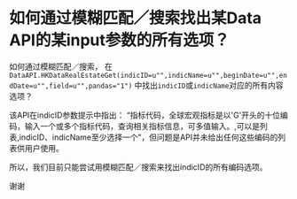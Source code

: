 # 如何通过模糊匹配／搜索找出某Data API的某input参数的所有选项？

如何通过模糊匹配／搜索， 在`DataAPI.HKDataRealEstateGet(indicID=u"",indicName=u"",beginDate=u"",endDate=u"",field=u"",pandas="1")` 中找出`indicID`或`indicName`对应的所有内容选项？       


该API在indicID参数提示中指出： “指标代码，全球宏观指标是以'G'开头的十位编码，输入一个或多个指标代码，查询相关指标信息，可多值输入。,可以是列表,indicID、indicName至少选择一个”，但问题是API并未给出任何这些编码的列表供用户使用。 


所以，我们目前只能尝试用模糊匹配／搜索来找出indicID的所有编码选项。 


谢谢